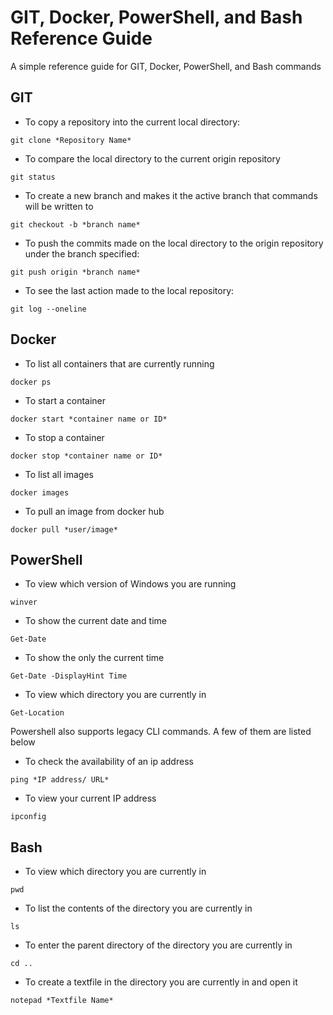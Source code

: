 # GIT, Docker, PowerShell, and Bash Reference Guide
 A simple reference guide for GIT, Docker, PowerShell, and Bash commands
## GIT
- To copy a repository into the current local directory:
```
git clone *Repository Name*
```
- To compare the local directory to the current origin repository
```
git status 
```
- To create a new branch and makes it the active branch that commands will be written to
```
git checkout -b *branch name*
```
- To push the commits made on the local directory to the origin repository under the branch specified:
```
git push origin *branch name* 
```
- To see the last action made to the local repository:
```
git log --oneline
```

## Docker
- To list all containers that are currently running
```
docker ps
```

- To start a container
```
docker start *container name or ID*
```

- To stop a container
```
docker stop *container name or ID*
```
- To list all images
```
docker images
```
- To pull an image from docker hub
```
docker pull *user/image*
```

## PowerShell
- To view which version of Windows you are running
```
winver
```
- To show the current date and time
```
Get-Date
```
- To show the only the current time
```
Get-Date -DisplayHint Time
```
- To view which directory you are currently in 
```
Get-Location
```
Powershell also supports legacy CLI commands. A few of them are listed below
- To check the availability of an ip address
```
ping *IP address/ URL*
```
- To view your current IP address
```
ipconfig
```

## Bash

- To view which directory you are currently in 
```
pwd
```

- To list the contents of the directory you are currently in
```
ls
```

- To enter the parent directory of the directory you are currently in
```
cd ..
```
- To create a textfile in the directory you are currently in and open it
```
notepad *Textfile Name*
```



